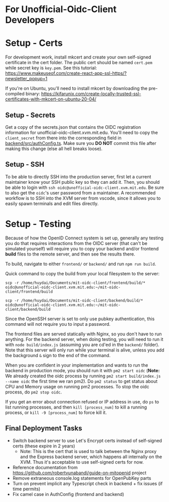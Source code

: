 # For Unofficial-Oidc-Client Developers

# Setup - Certs

For development work, install mkcert and create your own self-signed certificate in the cert folder. The public cert should be named `cert.pem` while secret key is `key.pem`. See this tutorial: <https://www.makeuseof.com/create-react-app-ssl-https/?newsletter_popup=1>

If you're on Ubuntu, you'll need to install mkcert by downloading the pre-compiled binary: <https://kifarunix.com/create-locally-trusted-ssl-certificates-with-mkcert-on-ubuntu-20-04/>

## Setup - Secrets

Get a copy of the secrets.json that contains the OIDC registration information for unofficial-oidc-client.xvm.mit.edu. You'll need to copy the `client_secret` from there into the corresponding field in [backend/src/authConfig.ts](../backend/src/authConfig.ts). Make sure you **DO NOT** commit this file after making this change (else all hell breaks loose).

## Setup - SSH

To be able to directly SSH into the production server, first let a current maintainer know your SSH public key so they can add it. Then, you should be able to login with `ssh oidc@unofficial-oidc-client.xvm.mit.edu`. Be sure to also get the `oidc`'s user password from a maintainer. A recommended workflow is to SSH into the XVM server from vscode, since it allows you to easily spawn terminals and edit files directly.

# Setup - Testing

Because of how the OpenID Connect system is set up, generally any testing you do that requires interactions from the OIDC server (that can't be simulated yourself) will require you to copy your backend and/or frontend **build** files to the remote server, and then see the results there.

To build, navigate to either `frontend/` or `backend/` and run `npm run build`.

Quick command to copy the build from your local filesystem to the server:

`scp -r /home/huydai/Documents/mit-oidc-client/frontend/build/* oidc@unofficial-oidc-client.xvm.mit.edu:~/mit-oidc-client/frontend/build`

`scp -r /home/huydai/Documents/mit-oidc-client/backend/build/* oidc@unofficial-oidc-client.xvm.mit.edu:~/mit-oidc-client/backend/build`

Since the OpenSSH server is set to only use pubkey authentication, this command will not require you to input a password.

The frontend files are served statically with Nginx, so you don't have to run anything. For the backend server, when doing testing, you will need to run it with `node build/index.js` (assuming you are cd'ed in the `backend/` folder). Note that this server will only run while your terminal is alive, unless you add the background `&` sign to the end of the command. 

When you are confident in your implementation and wants to run the backend in production mode, you should run it with `pm2 start oidc` (**Note:** We already created the oidc process by running `pm2 start build/index.js --name oidc` the first time we ran pm2). Do `pm2 status` to get status about CPU and Memory usage on running pm2 processes. To stop the oidc process, do `pm2 stop oidc`.

If you get an error about connection refused or IP address in use, do `ps` to list running processes, and then `kill [process_num]` to kill a running process, or `kill -9 [process_num]` to force kill it.


## Final Deployment Tasks

-   Switch backend server to use Let's Encrypt certs instead of self-signed certs (these expire in 2 years)
    -   Note: This is the cert that is used to talk between the Nginx proxy and the Express backend server, which happens all internally on the XVM. Thus it's acceptable to use self-signed certs for now.
-   Reference documentation from <https://github.com/robertvunabandi/guide-on-mitopenid> project
-   Remove extraneous console.log statements for OpenPubKey parts
-   Turn on prevent implicit any Typescript check in backend + fix issues (if time permits)
-   Fix camel case in AuthConfig (frontend and backend)
